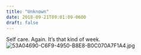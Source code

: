 ```yaml
---
title: "Unknown"
date: 2018-09-21T09:01:09-0600
draft: false
---
```


Self care. Again. It’s that kind of week. ![53A04690-C6F9-4950-B8E8-B0C070A7F1A4.jpg](http://ianwhitney.micro.blog/uploads/2018/5113baade3.jpg)
